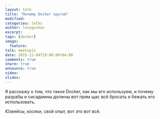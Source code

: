 ```yaml
---
layout: talk
title: "Почему Docker крутой"
modified:
categories: talks
author: lexaguskov
excerpt:
tags: [docker]
image:
  feature:
talk: meetup11
date: 2015-12-04T19:00:00+04:00
comments: true
share: true
announce: true 
video: 
slides: 
---
```



Я расскажу о том, что такое Docker, как мы его используем, и почему разрабы 
и сисадмины должны вот прям щас всё бросать и бежать его использовать. 

Юзкейсы, косяки, свой опыт, вот это вот всё.